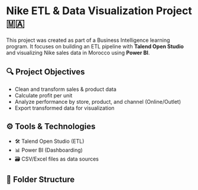 # Nike ETL & Data Visualization Project 🇲🇦

This project was created as part of a Business Intelligence learning program. It focuses on building an ETL pipeline with **Talend Open Studio** and visualizing Nike sales data in Morocco using **Power BI**.

## 🔍 Project Objectives
- Clean and transform sales & product data
- Calculate profit per unit
- Analyze performance by store, product, and channel (Online/Outlet)
- Export transformed data for visualization

## ⚙️ Tools & Technologies
- 🛠️ Talend Open Studio (ETL)
- 📊 Power BI (Dashboarding)
- 🗃️ CSV/Excel files as data sources

## 📁 Folder Structure

